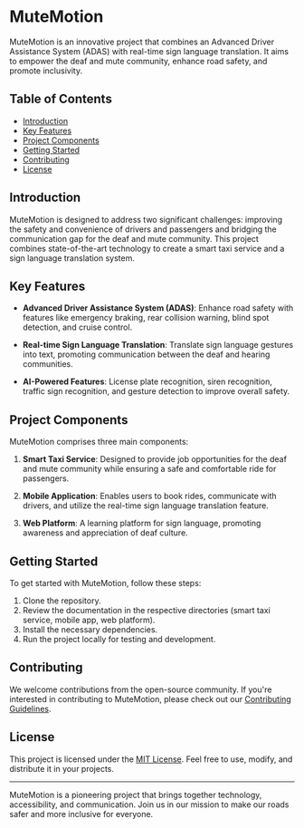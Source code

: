 # MuteMotion

MuteMotion is an innovative project that combines an Advanced Driver Assistance System (ADAS) with real-time sign language translation. It aims to empower the deaf and mute community, enhance road safety, and promote inclusivity.

## Table of Contents

- [Introduction](#introduction)
- [Key Features](#key-features)
- [Project Components](#project-components)
- [Getting Started](#getting-started)
- [Contributing](#contributing)
- [License](#license)

## Introduction

MuteMotion is designed to address two significant challenges: improving the safety and convenience of drivers and passengers and bridging the communication gap for the deaf and mute community. This project combines state-of-the-art technology to create a smart taxi service and a sign language translation system.

## Key Features

- **Advanced Driver Assistance System (ADAS)**: Enhance road safety with features like emergency braking, rear collision warning, blind spot detection, and cruise control.

- **Real-time Sign Language Translation**: Translate sign language gestures into text, promoting communication between the deaf and hearing communities.

- **AI-Powered Features**: License plate recognition, siren recognition, traffic sign recognition, and gesture detection to improve overall safety.

## Project Components

MuteMotion comprises three main components:

1. **Smart Taxi Service**: Designed to provide job opportunities for the deaf and mute community while ensuring a safe and comfortable ride for passengers.

2. **Mobile Application**: Enables users to book rides, communicate with drivers, and utilize the real-time sign language translation feature.

3. **Web Platform**: A learning platform for sign language, promoting awareness and appreciation of deaf culture.

## Getting Started

To get started with MuteMotion, follow these steps:

1. Clone the repository.
2. Review the documentation in the respective directories (smart taxi service, mobile app, web platform).
3. Install the necessary dependencies.
4. Run the project locally for testing and development.

## Contributing

We welcome contributions from the open-source community. If you're interested in contributing to MuteMotion, please check out our [Contributing Guidelines](https://github.com/MuteMotion/Guidelines).

## License

This project is licensed under the [MIT License](LICENSE). Feel free to use, modify, and distribute it in your projects.

---

MuteMotion is a pioneering project that brings together technology, accessibility, and communication. Join us in our mission to make our roads safer and more inclusive for everyone.
